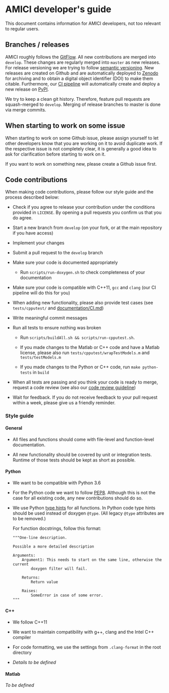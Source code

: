 # AMICI developer's guide

This document contains information for AMICI developers, not too relevant to
regular users.


## Branches / releases

AMICI roughly follows the
[GitFlow](https://nvie.com/posts/a-successful-git-branching-model/). All new
contributions are merged into `develop`. These changes are regularly merged
into `master` as new releases. For release versioning we are trying to follow
[semantic versioning](https://semver.org/). New releases are created on Github
and are automatically deployed to
[Zenodo](https://zenodo.org/record/3362453#.XVwJ9vyxVMA) for archiving and to
obtain a digital object identifier (DOI) to make them citable.
Furthermore, our [CI pipeline](documentation/CI.md) will automatically create
and deploy a new release on [PyPI](https://pypi.org/project/amici/).

We try to keep a clean git history. Therefore, feature pull requests are
squash-merged to `develop`. Merging of release branches to master is done via
merge commits.


## When starting to work on some issue

When starting to work on some Github issue, please assign yourself to let other
developers know that you are working on it to avoid duplicate work. If the
respective issue is not completely clear, it is generally a good idea to ask
for clarification before starting to work on it.

If you want to work on something new, please create a Github issue first.


## Code contributions

When making code contributions, please follow our style guide and the process
described below:

* Check if you agree to release your contribution under the conditions provided
  in `LICENSE`. By opening a pull requests you confirm us that you do agree.
  
* Start a new branch from `develop` (on your fork, or at the main
  repository if you have access)

* Implement your changes

* Submit a pull request to the `develop` branch

* Make sure your code is documented appropriately

  * Run `scripts/run-doxygen.sh` to check completeness of your documentation

* Make sure your code is compatible with C++11, `gcc` and `clang`
  (our CI pipeline will do this for you)

* When adding new functionality, please also provide test cases
  (see `tests/cpputest/` and [documentation/CI.md](documentation/CI.md))

* Write meaningful commit messages

* Run all tests to ensure nothing was broken

  * Run `scripts/buildAll.sh && scripts/run-cpputest.sh`.
  
  * If you made changes to the Matlab or C++ code and have a Matlab license,
    please also run `tests/cpputest/wrapTestModels.m` and `tests/testModels.m`

  * If you made changes to the Python or C++ code,
    run `make python-tests` in `build`

* When all tests are passing and you think your code is ready to merge,
  request a code review 
  (see also our [code review guideline](documentation/code_review_guide.md))

* Wait for feedback. If you do not receive feedback to your pull request within
  a week, please give us a friendly reminder.


### Style guide


#### General

* All files and functions should come with file-level and function-level
  documentation.
  
* All new functionality should be covered by unit or integration tests. Runtime
  of those tests should be kept as short as possible. 


#### Python

* We want to be compatible with Python 3.6

* For the Python code we want to follow 
  [PEP8](https://www.python.org/dev/peps/pep-0008/). Although this is not the
  case for all existing code, any new contributions should do so. 

* We use Python [type hints](https://docs.python.org/3/library/typing.html)
  for all functions. In Python code type hints should be used instead of
  doxygen `@type`. (All legacy `@type` attributes are to be removed.)
    
  For function docstrings, follow this format:
  
  ```
  """One-line description.
  
  Possible a more detailed description

  Arguments:
      Argument1: This needs to start on the same line, otherwise the current
          doxygen filter will fail.    

      Returns:
          Return value

      Raises:
          SomeError in case of some error.
  """
  ```


#### C++

* We follow C++11

* We want to maintain compatibility with g++, clang and the Intel C++ compiler 

* For code formatting, we use the settings from `.clang-format` in the root
  directory

* *Details to be defined*


#### Matlab

*To be defined*
